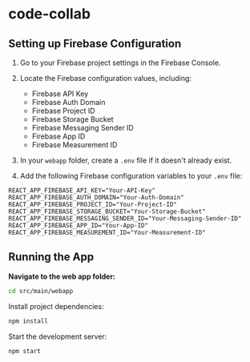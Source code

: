 # code-collab

## Setting up Firebase Configuration

1. Go to your Firebase project settings in the Firebase Console.

2. Locate the Firebase configuration values, including:
   - Firebase API Key
   - Firebase Auth Domain
   - Firebase Project ID
   - Firebase Storage Bucket
   - Firebase Messaging Sender ID
   - Firebase App ID
   - Firebase Measurement ID

3. In your `webapp` folder, create a `.env` file if it doesn't already exist.

4. Add the following Firebase configuration variables to your `.env` file:

```env
REACT_APP_FIREBASE_API_KEY="Your-API-Key"
REACT_APP_FIREBASE_AUTH_DOMAIN="Your-Auth-Domain"
REACT_APP_FIREBASE_PROJECT_ID="Your-Project-ID"
REACT_APP_FIREBASE_STORAGE_BUCKET="Your-Storage-Bucket"
REACT_APP_FIREBASE_MESSAGING_SENDER_ID="Your-Messaging-Sender-ID"
REACT_APP_FIREBASE_APP_ID="Your-App-ID"
REACT_APP_FIREBASE_MEASUREMENT_ID="Your-Measurement-ID"
```


## Running the App

**Navigate to the web app folder:**

```bash
cd src/main/webapp
```

Install project dependencies:
```bash
npm install
```

Start the development server:
```bash
npm start
```
